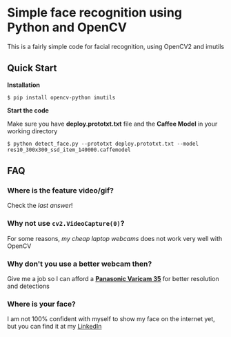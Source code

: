 # Simple face recognition using Python and OpenCV

This is a fairly simple code for facial recognition, using OpenCV2 and imutils

## Quick Start
**Installation**

`$ pip install opencv-python imutils`

**Start the code**

Make sure you have **deploy.prototxt.txt** file and the **Caffee Model** in your working directory 

`$ python detect_face.py --prototxt deploy.prototxt.txt --model res10_300x300_ssd_item_140000.caffemodel`

## FAQ
### Where is the feature video/gif?
Check the _last answer_!
### Why not use `cv2.VideoCapture(0)`?
For some reasons, _my cheap laptop webcams_ does not work very well with OpenCV
### Why don't you use a better webcam then?
Give me a job so I can afford a [**Panasonic Varicam 35**](https://na.panasonic.com/us/audio-video-solutions/broadcast-cinema-pro-video/cinema-cameras/varicam-35-4k-hdr-professional) for better resolution and detections
### Where is your face?
I am not 100% confident with myself to show my face on the internet yet, but you can find it at my [LinkedIn](https://www.linkedin.com/in/trunghaulelam/)
